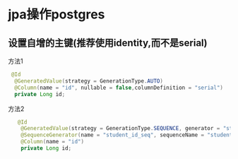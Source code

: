 # jpa操作postgres

## 设置自增的主键(推荐使用identity,而不是serial)

方法1

```java
 @Id
  @GeneratedValue(strategy = GenerationType.AUTO)
  @Column(name = "id", nullable = false,columnDefinition = "serial")
  private Long id;
```

方法2

```java
   @Id
    @GeneratedValue(strategy = GenerationType.SEQUENCE, generator = "student_id_seq")
    @SequenceGenerator(name = "student_id_seq", sequenceName = "student_id_seq")
    @Column(name = "id")
    private Long id;
```

